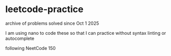 # leetcode-practice
archive of problems solved since Oct 1 2025

I am using nano to code these so that I can practice without syntax linting or autocomplete

following NeetCode 150
